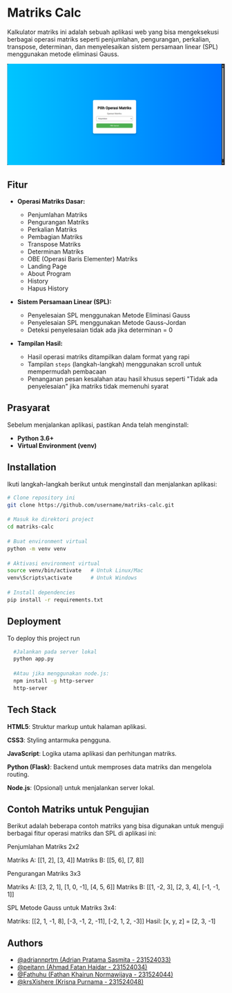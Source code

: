 # Matriks Calc 

Kalkulator matriks ini adalah sebuah aplikasi web yang bisa mengeksekusi berbagai operasi matriks seperti penjumlahan, pengurangan, perkalian, transpose, determinan, dan menyelesaikan sistem persamaan linear (SPL) menggunakan metode eliminasi Gauss.

![Matrix Calculator](assets\images\UI-ChooseMatrix.png)

## Fitur
- **Operasi Matriks Dasar:**
  - Penjumlahan Matriks
  - Pengurangan Matriks
  - Perkalian Matriks
  - Pembagian Matriks
  - Transpose Matriks
  - Determinan Matriks
  - OBE (Operasi Baris Elementer) Matriks
  - Landing Page
  - About Program
  - History
  - Hapus History
  
- **Sistem Persamaan Linear (SPL):**
  - Penyelesaian SPL menggunakan Metode Eliminasi Gauss
  - Penyelesaian SPL menggunakan Metode Gauss-Jordan
  - Deteksi penyelesaian tidak ada jika determinan = 0
  
- **Tampilan Hasil:**
  - Hasil operasi matriks ditampilkan dalam format yang rapi
  - Tampilan `steps` (langkah-langkah) menggunakan scroll untuk mempermudah pembacaan
  - Penanganan pesan kesalahan atau hasil khusus seperti "Tidak ada penyelesaian" jika matriks tidak memenuhi syarat

## Prasyarat
Sebelum menjalankan aplikasi, pastikan Anda telah menginstall:
- **Python 3.6+**
- **Virtual Environment (venv)**

## Installation
Ikuti langkah-langkah berikut untuk menginstall dan menjalankan aplikasi:

```bash
# Clone repository ini
git clone https://github.com/username/matriks-calc.git

# Masuk ke direktori project
cd matriks-calc

# Buat environment virtual
python -m venv venv

# Aktivasi environment virtual
source venv/bin/activate   # Untuk Linux/Mac
venv\Scripts\activate      # Untuk Windows

# Install dependencies
pip install -r requirements.txt
```

## Deployment

To deploy this project run

```bash
  #Jalankan pada server lokal
  python app.py

  #Atau jika menggunakan node.js:
  npm install -g http-server
  http-server

```


## Tech Stack

**HTML5**: Struktur markup untuk halaman aplikasi.

**CSS3**: Styling antarmuka pengguna.

**JavaScript**: Logika utama aplikasi dan perhitungan matriks.

**Python (Flask)**: Backend untuk memproses data matriks dan mengelola routing.

**Node.js**: (Opsional) untuk menjalankan server lokal.

## Contoh Matriks untuk Pengujian
Berikut adalah beberapa contoh matriks yang bisa digunakan untuk menguji berbagai fitur operasi matriks dan SPL di aplikasi ini:

Penjumlahan Matriks 2x2

Matriks A: [[1, 2], [3, 4]]
Matriks B: [[5, 6], [7, 8]]

Pengurangan Matriks 3x3

Matriks A: [[3, 2, 1], [1, 0, -1], [4, 5, 6]]
Matriks B: [[1, -2, 3], [2, 3, 4], [-1, -1, 1]]

SPL Metode Gauss untuk Matriks 3x4:

Matriks: [[2, 1, -1, 8], [-3, -1, 2, -11], [-2, 1, 2, -3]]
Hasil: [x, y, z] = [2, 3, -1]


## Authors

- [@adriannprtm (Adrian Pratama Sasmita - 231524033) ](https://github.com/adriannprtm)
- [@peitann (Ahmad Fatan Haidar - 231524034) ](https://github.com/Peitann)
- [@Fathuhu (Fathan Khairun Normawijaya - 231524044) ](https://github.com/Fathuhu) 
- [@krsXishere  (Krisna Purnama - 231524048) ](https://github.com/krsXishere )
